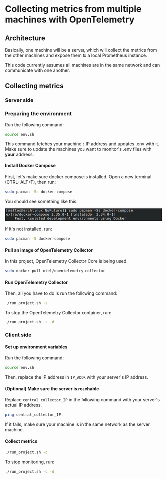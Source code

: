 # Collecting metrics from multiple machines with OpenTelemetry

## Architecture
Basically, one machine will be a server, which will collect the metrics from the other machines and expose them to a local Prometheus instance.

This code currently assumes all machines are in the same network and can communicate with one another.

## Collecting metrics
### Server side
### Preparing the environment
Run the following command:
```bash
source env.sh
```

This command fetches your machine's IP address and updates .env with it. Make sure to update the machines you want to monitor's .env files with **your** address.

#### Install Docker Compose
First, let's make sure docker compose is installed. Open a new terminal (CTRL+ALT+T), then run:
```bash
sudo pacman -Ss docker-compose
```

You should see something like this:

![A screenshot of the execution of the command above. It shows that docker-compose is installed on the system in version 2.34.0-1.](../imgs/image-2.png)

If it's not installed, run:
```bash
sudo pacman -S docker-compose
```

#### Pull an image of OpenTelemetry Collector
In this project, OpenTelemetry Collector Core is being used.

```bash
sudo docker pull otel/opentelemetry-collector
```

#### Run OpenTelemetry Collector
Then, all you have to do is run the following command:
```bash
./run_project.sh -s
```

To stop the OpenTelemetry Collector container, run:
```bash
./run_project.sh -s -d
```

### Client side
#### Set up environment variables
Run the following command:
```bash
source env.sh
```

Then, replace the IP address in `IP_ADDR` with your server's IP address.

#### (Optional) Make sure the server is reachable
Replace `central_collector_IP` in the following command with your server's actual IP address.
```bash
ping central_collector_IP
```

If it fails, make sure your machine is in the same network as the server machine.

#### Collect metrics
```bash
./run_project.sh -c
```

To stop monitoring, run:
```bash
./run_project.sh -c -d
```